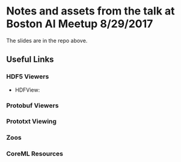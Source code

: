 # Notes and assets from the talk at Boston AI Meetup 8/29/2017
The slides are in the repo above. 
## Useful Links
### HDF5 Viewers
 - HDFView: 
### Protobuf Viewers
### Prototxt Viewing
### Zoos
### CoreML Resources
